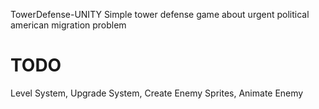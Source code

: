 TowerDefense-UNITY
Simple tower defense game about urgent political american migration problem


# TODO
Level System, Upgrade System, Create Enemy Sprites, Animate Enemy

